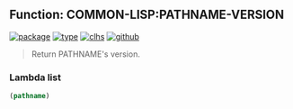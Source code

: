 ## Function: COMMON-LISP:PATHNAME-VERSION
[![package](https://img.shields.io/badge/Package-COMMON--LISP-5f9ea0.svg?style=social&colorA=999999)](../) [![type](https://img.shields.io/badge/Type-Function-5f9ea0.svg?style=social&colorA=999999)](../#function) [![clhs](https://img.shields.io/badge/CLHS-PATHNAME--VERSION-5f9ea0.svg?style=social&colorA=999999)](http://www.lispworks.com/documentation/HyperSpec/Body/f_pn_hos.htm) [![github](https://img.shields.io/badge/GitHub-View_the_source-5f9ea0.svg?style=social&colorA=999999&logo=github)](https://github.com/sbcl/sbcl/blob/master/src/code/target-pathname.lisp/) 

> Return PATHNAME's version.

### Lambda list
```cl
(pathname)
```
